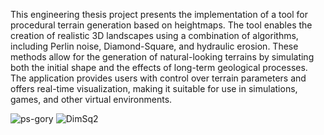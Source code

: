 This engineering thesis project presents the implementation of a tool for procedural terrain generation based on heightmaps. The tool enables the creation of realistic 3D landscapes using a combination of algorithms, including Perlin noise, Diamond-Square, and hydraulic erosion. These methods allow for the generation of natural-looking terrains by simulating both the initial shape and the effects of long-term geological processes. The application provides users with control over terrain parameters and offers real-time visualization, making it suitable for use in simulations, games, and other virtual environments.

![ps-gory](https://github.com/user-attachments/assets/42fe9e26-d6f4-4276-83ba-2d22993485d4)
![DimSq2](https://github.com/user-attachments/assets/0a4d298b-8aa3-4fa8-b31e-b4981245f8a9)
